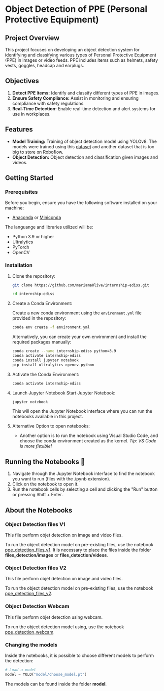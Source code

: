 # Object Detection of PPE (Personal Protective Equipment)

## Project Overview

This project focuses on developing an object detection system for identifying and classifying various types of Personal Protective Equipment (PPE) in images or video feeds. PPE includes items such as helmets, safety vests, goggles, headcap and earplugs.

## Objectives

1. **Detect PPE Items:** Identify and classify different types of PPE in images.
2. **Ensure Safety Compliance:** Assist in monitoring and ensuring compliance with safety regulations.
3. **Real-Time Detection:** Enable real-time detection and alert systems for use in workplaces.

## Features

- **Model Training:** Training of object detection model using YOLOv8. The models were trained using this [dataset](https://universe.roboflow.com/epp-internship-0rrmj/epp-internship-2-no-negatives) and another dataset that is too big to store on Roboflow.
- **Object Detection:** Object detection and classification given images and videos.

## Getting Started

### Prerequisites

Before you begin, ensure you have the following software installed on your machine:

- [Anaconda](https://www.anaconda.com/products/distribution#download-section) or [Miniconda](https://docs.conda.io/en/latest/miniconda.html)

The languange and libraries utilized will be:

- Python 3.9 or higher
- Ultralytics
- PyTorch 
- OpenCV

### Installation

1. Clone the repository:

   ```bash
   git clone https://github.com/mariamaOlive/internship-ediss.git

   cd internship-ediss
    ```

2. Create a Conda Environment:

    Create a new conda environment using the `environment.yml` file provided in the repository:

   ```bash
   conda env create -f environment.yml
    ```

    Alternatively, you can create your own environment and install the required packages manually:

    ```bash
    conda create --name internship-ediss python=3.9
    conda activate internship-ediss
    conda install jupyter notebook
    pip install ultralytics opencv-python
    ```

3. Activate the Conda Environment:

   ```bash
   conda activate internship-ediss
    ```

4. Launch Jupyter Notebook
    Start Jupyter Notebook:
    ```bash
   jupyter notebook
    ```

    This will open the Jupyter Notebook interface where you can run the notebooks available in this project.

5. Alternative Option to open notebooks:

    - Another option is to run the notebook using Visual Studio Code, and choose the conda environment created as the kernel. *Tip: VS Code is more flexible!*


## Running the Notebooks 📙

1. Navigate through the Jupyter Notebook interface to find the notebook you want to run (files with the .ipynb extension).
2. Click on the notebook to open it.
3. Run the notebook cells by selecting a cell and clicking the "Run" button or pressing Shift + Enter.

## About the Notebooks

### Object Detection files V1
This file perform objet detection on image and video files.

To run the object detection model on pre-existing files, use the notebook [ppe_detection_files_v1](ppe_detection_files_v1). It is necessary to place the files inside the folder **files_detection/images** or **files_detection/videos**.


### Object Detection files V2
This file perform objet detection on image and video files.

To run the object detection model on pre-existing files, use the notebook [ppe_detection_files_v2](ppe_detection_files_v2). 

### Object Detection Webcam
This file perform objet detection using webcam.

To run the object detection model using, use the notebook [ppe_detection_webcam](ppe_detection_webcam). 

### Changing the models

Inside the notebooks, it is possible to choose different models to perform the detection:

```python
# Load a model
model = YOLO("model/choose_model.pt") 
````

The models can be found inside the folder **model**.


